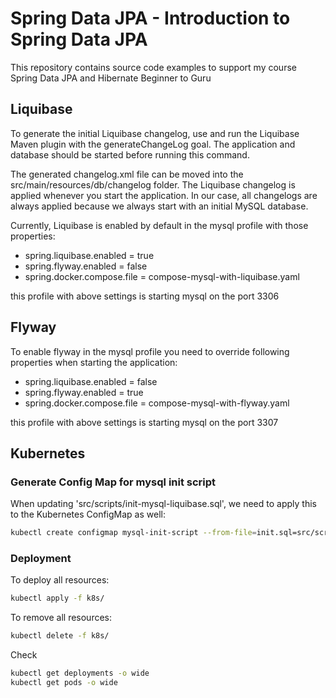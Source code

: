 # Spring Data JPA - Introduction to Spring Data JPA

This repository contains source code examples to support my course Spring Data JPA and Hibernate Beginner to Guru

## Liquibase

To generate the initial Liquibase changelog, use and run the Liquibase Maven plugin with the generateChangeLog goal.
The application and database should be started before running this command.

The generated changelog.xml file can be moved into the src/main/resources/db/changelog folder. The Liquibase changelog is
applied whenever you start the application. In our case, all changelogs are always applied because we always start
with an initial MySQL database.

Currently, Liquibase is enabled by default in the mysql profile with those properties:
- spring.liquibase.enabled = true
- spring.flyway.enabled = false
- spring.docker.compose.file = compose-mysql-with-liquibase.yaml

this profile with above settings is starting mysql on the port 3306

## Flyway

To enable flyway in the mysql profile you need to override following properties when starting the application:
- spring.liquibase.enabled = false
- spring.flyway.enabled = true
- spring.docker.compose.file = compose-mysql-with-flyway.yaml

this profile with above settings is starting mysql on the port 3307


## Kubernetes

### Generate Config Map for mysql init script

When updating 'src/scripts/init-mysql-liquibase.sql', we need to apply this to the Kubernetes ConfigMap as well:

```bash
kubectl create configmap mysql-init-script --from-file=init.sql=src/scripts/init-mysql-liquibase.sql --dry-run=client -o yaml | Out-File -Encoding utf8 k8s/mysql-init-script-configmap.yaml
```

### Deployment

To deploy all resources:
```bash
kubectl apply -f k8s/
```

To remove all resources:
```bash
kubectl delete -f k8s/
```

Check
```bash
kubectl get deployments -o wide
kubectl get pods -o wide
```